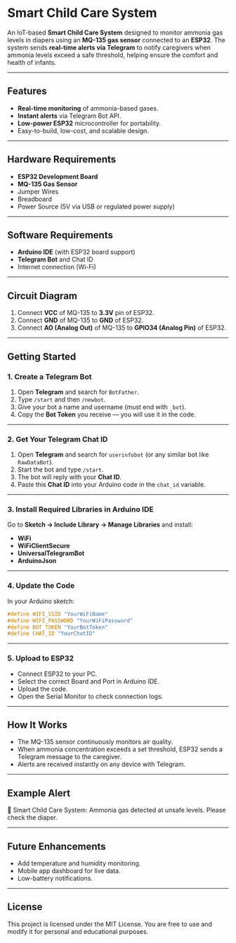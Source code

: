 # Smart Child Care System

An IoT-based **Smart Child Care System** designed to monitor ammonia gas levels in diapers using an **MQ-135 gas sensor** connected to an **ESP32**. The system sends **real-time alerts via Telegram** to notify caregivers when ammonia levels exceed a safe threshold, helping ensure the comfort and health of infants.

---

## Features
- **Real-time monitoring** of ammonia-based gases.
- **Instant alerts** via Telegram Bot API.
- **Low-power ESP32** microcontroller for portability.
- Easy-to-build, low-cost, and scalable design.

---

## Hardware Requirements
- **ESP32 Development Board**
- **MQ-135 Gas Sensor**
- Jumper Wires
- Breadboard
- Power Source (5V via USB or regulated power supply)

---

## Software Requirements
- **Arduino IDE** (with ESP32 board support)
- **Telegram Bot** and Chat ID
- Internet connection (Wi-Fi)

---

## Circuit Diagram
1. Connect **VCC** of MQ-135 to **3.3V** pin of ESP32.
2. Connect **GND** of MQ-135 to **GND** of ESP32.
3. Connect **AO (Analog Out)** of MQ-135 to **GPIO34 (Analog Pin)** of ESP32.

---

## Getting Started

### 1. Create a Telegram Bot
1. Open **Telegram** and search for `BotFather`.
2. Type `/start` and then `/newbot`.
3. Give your bot a name and username (must end with `_bot`).
4. Copy the **Bot Token** you receive — you will use it in the code.

---

### 2. Get Your Telegram Chat ID
1. Open **Telegram** and search for `userinfobot` (or any similar bot like `RawDataBot`).
2. Start the bot and type `/start`.
3. The bot will reply with your **Chat ID**.
4. Paste this **Chat ID** into your Arduino code in the `chat_id` variable.

---

### 3. Install Required Libraries in Arduino IDE
Go to **Sketch → Include Library → Manage Libraries** and install:
- **WiFi**
- **WiFiClientSecure**
- **UniversalTelegramBot**
- **ArduinoJson**

---

### 4. Update the Code
In your Arduino sketch:
```cpp
#define WIFI_SSID "YourWiFiName"
#define WIFI_PASSWORD "YourWiFiPassword"
#define BOT_TOKEN "YourBotToken"
#define CHAT_ID "YourChatID"
```

---

### 5. Upload to ESP32
- Connect ESP32 to your PC.
- Select the correct Board and Port in Arduino IDE.
- Upload the code.
- Open the Serial Monitor to check connection logs.

---

## How It Works
- The MQ-135 sensor continuously monitors air quality.
- When ammonia concentration exceeds a set threshold, ESP32 sends a Telegram message to the caregiver.
- Alerts are received instantly on any device with Telegram.

---

## Example Alert

🚨 Smart Child Care System: Ammonia gas detected at unsafe levels. Please check the diaper.

---

## Future Enhancements
- Add temperature and humidity monitoring.
- Mobile app dashboard for live data.
- Low-battery notifications.

---

## License

This project is licensed under the MIT License. You are free to use and modify it for personal and educational purposes.

